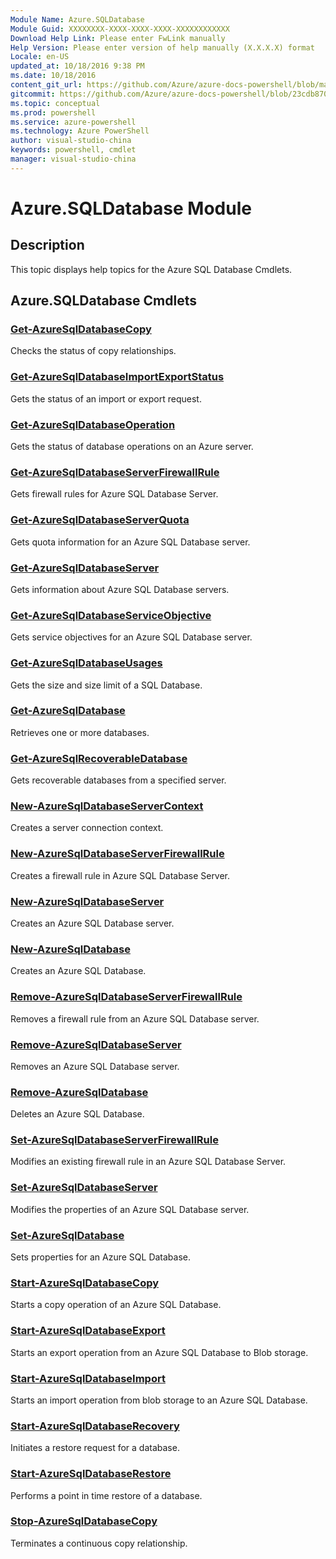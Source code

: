```yaml
---
Module Name: Azure.SQLDatabase
Module Guid: XXXXXXXX-XXXX-XXXX-XXXX-XXXXXXXXXXXX
Download Help Link: Please enter FwLink manually
Help Version: Please enter version of help manually (X.X.X.X) format
Locale: en-US
updated_at: 10/18/2016 9:38 PM
ms.date: 10/18/2016
content_git_url: https://github.com/Azure/azure-docs-powershell/blob/master/azureps-cmdlets-docs/ServiceManagement/Azure.SQLDatabase/v2.1.0/Azure.SQLDatabase.md
gitcommit: https://github.com/Azure/azure-docs-powershell/blob/23cdb8705d4ab9807c0e21b238f3b134a7d49c7d/azureps-cmdlets-docs/ServiceManagement/Azure.SQLDatabase/v2.1.0/Azure.SQLDatabase.md
ms.topic: conceptual
ms.prod: powershell
ms.service: azure-powershell
ms.technology: Azure PowerShell
author: visual-studio-china
keywords: powershell, cmdlet
manager: visual-studio-china
---
```


# Azure.SQLDatabase Module
## Description
This topic displays help topics for the Azure SQL Database Cmdlets. 

## Azure.SQLDatabase Cmdlets
### [Get-AzureSqlDatabaseCopy](.\Get-AzureSqlDatabaseCopy.md)
Checks the status of copy relationships.


### [Get-AzureSqlDatabaseImportExportStatus](.\Get-AzureSqlDatabaseImportExportStatus.md)
Gets the status of an import or export request.


### [Get-AzureSqlDatabaseOperation](.\Get-AzureSqlDatabaseOperation.md)
Gets the status of database operations on an Azure server.


### [Get-AzureSqlDatabaseServerFirewallRule](.\Get-AzureSqlDatabaseServerFirewallRule.md)
Gets firewall rules for Azure SQL Database Server.


### [Get-AzureSqlDatabaseServerQuota](.\Get-AzureSqlDatabaseServerQuota.md)
Gets quota information for an Azure SQL Database server.


### [Get-AzureSqlDatabaseServer](.\Get-AzureSqlDatabaseServer.md)
Gets information about Azure SQL Database servers.


### [Get-AzureSqlDatabaseServiceObjective](.\Get-AzureSqlDatabaseServiceObjective.md)
Gets service objectives for an Azure SQL Database server.


### [Get-AzureSqlDatabaseUsages](.\Get-AzureSqlDatabaseUsages.md)
Gets the size and size limit of a SQL Database.


### [Get-AzureSqlDatabase](.\Get-AzureSqlDatabase.md)
Retrieves one or more databases.


### [Get-AzureSqlRecoverableDatabase](.\Get-AzureSqlRecoverableDatabase.md)
Gets recoverable databases from a specified server.


### [New-AzureSqlDatabaseServerContext](.\New-AzureSqlDatabaseServerContext.md)
Creates a server connection context.


### [New-AzureSqlDatabaseServerFirewallRule](.\New-AzureSqlDatabaseServerFirewallRule.md)
Creates a firewall rule in Azure SQL Database Server.


### [New-AzureSqlDatabaseServer](.\New-AzureSqlDatabaseServer.md)
Creates an Azure SQL Database server.


### [New-AzureSqlDatabase](.\New-AzureSqlDatabase.md)
Creates an Azure SQL Database.


### [Remove-AzureSqlDatabaseServerFirewallRule](.\Remove-AzureSqlDatabaseServerFirewallRule.md)
Removes a firewall rule from an Azure SQL Database server.


### [Remove-AzureSqlDatabaseServer](.\Remove-AzureSqlDatabaseServer.md)
Removes an Azure SQL Database server.


### [Remove-AzureSqlDatabase](.\Remove-AzureSqlDatabase.md)
Deletes an Azure SQL Database.


### [Set-AzureSqlDatabaseServerFirewallRule](.\Set-AzureSqlDatabaseServerFirewallRule.md)
Modifies an existing firewall rule in an Azure SQL Database Server.


### [Set-AzureSqlDatabaseServer](.\Set-AzureSqlDatabaseServer.md)
Modifies the properties of an Azure SQL Database server.


### [Set-AzureSqlDatabase](.\Set-AzureSqlDatabase.md)
Sets properties for an Azure SQL Database.


### [Start-AzureSqlDatabaseCopy](.\Start-AzureSqlDatabaseCopy.md)
Starts a copy operation of an Azure SQL Database.


### [Start-AzureSqlDatabaseExport](.\Start-AzureSqlDatabaseExport.md)
Starts an export operation from an Azure SQL Database to Blob storage.


### [Start-AzureSqlDatabaseImport](.\Start-AzureSqlDatabaseImport.md)
Starts an import operation from blob storage to an Azure SQL Database.


### [Start-AzureSqlDatabaseRecovery](.\Start-AzureSqlDatabaseRecovery.md)
Initiates a restore request for a database.


### [Start-AzureSqlDatabaseRestore](.\Start-AzureSqlDatabaseRestore.md)
Performs a point in time restore of a database.


### [Stop-AzureSqlDatabaseCopy](.\Stop-AzureSqlDatabaseCopy.md)
Terminates a continuous copy relationship.



